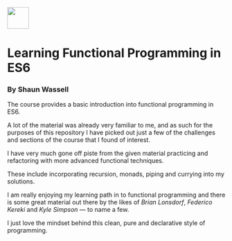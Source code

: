 <img src='linkedin.ico' width='50'/>

# Learning Functional Programming in ES6

### By Shaun Wassell

The course provides a basic introduction into functional programming in ES6.

A lot of the material was already very familiar to me, and as such for the purposes of this repository I have picked out just a few of the challenges and sections of the course that I found of interest.

I have very much gone off piste from the given material practicing and refactoring with more advanced functional techniques.

These include incorporating recursion, monads, piping and currying into my solutions.

I am really enjoying my learning path in to functional programming and there is some great material out there by the likes of *Brian Lonsdorf*, *Federico Kereki* and *Kyle Simpson* — to name a few.

I just love the mindset behind this clean, pure and declarative style of programming.
